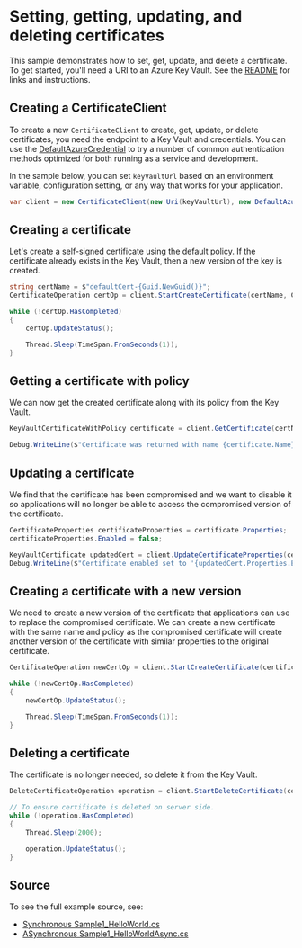 # Setting, getting, updating, and deleting certificates

This sample demonstrates how to set, get, update, and delete a certificate.
To get started, you'll need a URI to an Azure Key Vault. See the [README](../README.md) for links and instructions.

## Creating a CertificateClient

To create a new `CertificateClient` to create, get, update, or delete certificates, you need the endpoint to a Key Vault and credentials.
You can use the [DefaultAzureCredential][DefaultAzureCredential] to try a number of common authentication methods optimized for both running as a service and development.

In the sample below, you can set `keyVaultUrl` based on an environment variable, configuration setting, or any way that works for your application.

```C# Snippet:CertificatesSample1CertificateClient
var client = new CertificateClient(new Uri(keyVaultUrl), new DefaultAzureCredential());
```

## Creating a certificate

Let's create a self-signed certificate using the default policy.
If the certificate already exists in the Key Vault, then a new version of the key is created.

```C# Snippet:CertificatesSample1CreateCertificate
string certName = $"defaultCert-{Guid.NewGuid()}";
CertificateOperation certOp = client.StartCreateCertificate(certName, CertificatePolicy.Default);

while (!certOp.HasCompleted)
{
    certOp.UpdateStatus();

    Thread.Sleep(TimeSpan.FromSeconds(1));
}
```

## Getting a certificate with policy

We can now get the created certificate along with its policy from the Key Vault.

```C# Snippet:CertificatesSample1GetCertificateWithPolicy
KeyVaultCertificateWithPolicy certificate = client.GetCertificate(certName);

Debug.WriteLine($"Certificate was returned with name {certificate.Name} which expires {certificate.Properties.ExpiresOn}");
```

## Updating a certificate

We find that the certificate has been compromised and we want to disable it so applications will no longer be able to access the compromised version of the certificate.

```C# Snippet:CertificatesSample1UpdateCertificate
CertificateProperties certificateProperties = certificate.Properties;
certificateProperties.Enabled = false;

KeyVaultCertificate updatedCert = client.UpdateCertificateProperties(certificateProperties);
Debug.WriteLine($"Certificate enabled set to '{updatedCert.Properties.Enabled}'");
```

## Creating a certificate with a new version

We need to create a new version of the certificate that applications can use to replace the compromised certificate.
We can create a new certificate with the same name and policy as the compromised certificate will create another version of the certificate with similar properties to the original certificate.

```C# Snippet:CertificatesSample1CreateCertificateWithNewVersion
CertificateOperation newCertOp = client.StartCreateCertificate(certificate.Name, certificate.Policy);

while (!newCertOp.HasCompleted)
{
    newCertOp.UpdateStatus();

    Thread.Sleep(TimeSpan.FromSeconds(1));
}
```

## Deleting a certificate

The certificate is no longer needed, so delete it from the Key Vault.

```C# Snippet:CertificatesSample1DeleteCertificate
DeleteCertificateOperation operation = client.StartDeleteCertificate(certName);

// To ensure certificate is deleted on server side.
while (!operation.HasCompleted)
{
    Thread.Sleep(2000);

    operation.UpdateStatus();
}
```

## Source

To see the full example source, see:

* [Synchronous Sample1_HelloWorld.cs](../tests/samples/Sample1_HelloWorld.cs)
* [ASynchronous Sample1_HelloWorldAsync.cs](../tests/samples/Sample1_HelloWorldAsync.cs)

[DefaultAzureCredential]: ../../../identity/Azure.Identity/README.md
